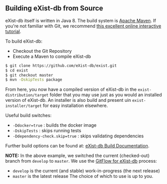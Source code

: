 Building eXist-db from Source
--------------------------

eXist-db itself is written in Java 8. The build system is [Apache Maven](http://maven.apache.org/). If you're not familiar with Git, we recommend [this excellent online interactive tutorial](http://try.github.io).

To build eXist-db:

- Checkout the Git Repository
- Execute a Maven to compile eXist-db

```bash
$ git clone https://github.com/eXist-db/exist.git
$ cd exist
$ git checkout master
$ mvn -DskipTests package
```

From here, you now have a compiled version of eXist-db in the `exist-distribution/target` folder that you may use just as you would an installed version of eXist-db. An installer is also build and present uin `exist-installer/target` for easy installation elsewhere.

Useful build switches:
- `-Ddocker=true` : builds the docker image
- `-DskipTests` : skips running tests
- `-Ddependency-check.skip=true` : skips validating dependencies

Further build options can be found at: [eXist-db Build Documentation](http://www.exist-db.org/exist/apps/doc/exist-building.xml "How to build eXist").

**NOTE:** 
In the above example, we switched the current (checked-out) branch from `develop` to `master`. We use the [GitFlow for eXist-db](#contributing-to-exist) process:
- `develop` is the current (and stable) work-in-progress (the next release)
- `master` is the latest release
The choice of which to use is up to you.


